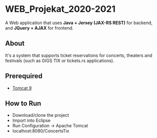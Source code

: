 # WEB_Projekat_2020-2021

A Web application that uses **Java + Jersey (JAX-RS REST)** for backend, and **JQuery + AJAX** for frontend. 

## About

It's a system that supports ticket reservations for concerts, theaters and festivals (such as GIGS TIX or tickets.rs applications).

## Prerequired

* [Tomcat 9](https://tomcat.apache.org/download-90.cgi)

## How to Run

* Download/clone the project
* Import into Eclipse
* Run Configuration -> Apache Tomcat
* localhost:8080/ConcertsTix
